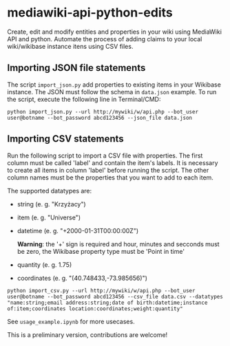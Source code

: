 # mediawiki-api-python-edits
Create, edit and modify entities and properties in your wiki using MediaWiki API and python. Automate the process of adding claims to your local wiki/wikibase instance itens using CSV files.

## Importing JSON file statements
The script `import_json.py` add properties to existing items in your Wikibase instance. The JSON must follow the schema in `data.json` example. To run the script, execute the following line in Terminal/CMD:
```
python import_json.py --url http://mywiki/w/api.php --bot_user user@botname --bot_password abcd123456 --json_file data.json
```

## Importing CSV statements

Run the following script to import a CSV file with properties. The first column must be called 'label' and contain the item's labels. It is necessary to create all items in column 'label' before running the script. The other column names must be the properties that you want to add to each item.

The supported datatypes are:

* string (e. g. "Krzyżacy")
* item (e. g. "Universe")
* datetime (e. g. "+2000-01-31T00:00:00Z")
    
    **Warning**: the '+' sign is required and hour, minutes and secconds must be zero, the Wikibase property type must be 'Point in time'

* quantity (e. g. 1.75)
* coordinates (e. g. "(40.748433,-73.985656)")

```
python import_csv.py --url http://mywiki/w/api.php --bot_user user@botname --bot_password abcd123456 --csv_file data.csv --datatypes "name:string;email address:string;date of birth:datetime;instance of:item;coordinates location:coordinates;weight:quantity"
```

See `usage_example.ipynb` for more usecases.

This is a preliminary version, contributions are welcome!

